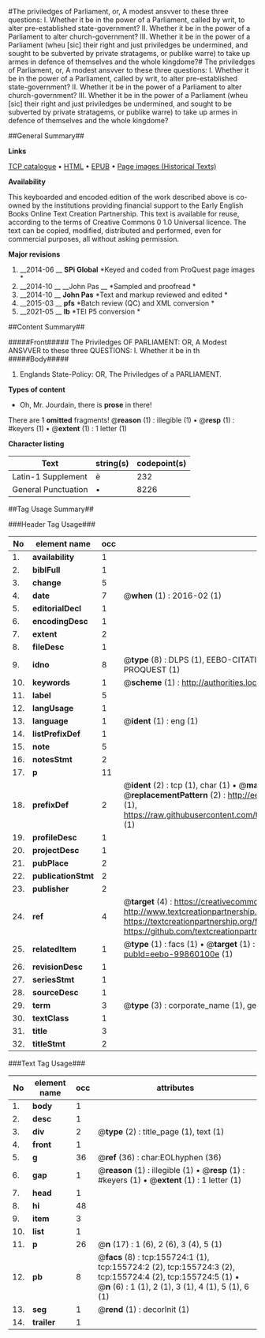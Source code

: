 #The priviledges of Parliament, or, A modest ansvver to these three questions: I. Whether it be in the power of a Parliament, called by writ, to alter pre-established state-government? II. Whether it be in the power of a Parliament to alter church-government? III. Whether it be in the power of a Parliament (wheu [sic] their right and just priviledges be undermined, and sought to be subverted by private stratagems, or publike warre) to take up armes in defence of themselves and the whole kingdome?#
The priviledges of Parliament, or, A modest ansvver to these three questions: I. Whether it be in the power of a Parliament, called by writ, to alter pre-established state-government? II. Whether it be in the power of a Parliament to alter church-government? III. Whether it be in the power of a Parliament (wheu [sic] their right and just priviledges be undermined, and sought to be subverted by private stratagems, or publike warre) to take up armes in defence of themselves and the whole kingdome?

##General Summary##

**Links**

[TCP catalogue](http://www.ota.ox.ac.uk/tcp/)  • 
[HTML](http://tei.it.ox.ac.uk/tcp/Texts-HTML/free/A91/A91037.html)  • 
[EPUB](http://tei.it.ox.ac.uk/tcp/Texts-EPUB/free/A91/A91037.epub) • 
[Page images (Historical Texts)](https://historicaltexts.jisc.ac.uk/eebo-99860100e)

**Availability**

This keyboarded and encoded edition of the work described above is co-owned by the
    institutions providing financial support to the Early English Books Online Text Creation
    Partnership. This text is available for reuse, according to the terms of  Creative Commons 0 1.0 Universal
    licence. The text can be copied, modified, distributed and performed, even for commercial
    purposes, all without asking permission.

**Major revisions**

1. __2014-06 __ __SPi Global__ *Keyed and coded from ProQuest page images *
1. __2014-10 __ __John Pas __ *Sampled and proofread *
1. __2014-10 __ __John Pas__ *Text and markup reviewed and edited *
1. __2015-03 __ __pfs__ *Batch review (QC) and XML conversion *
1. __2021-05 __ __lb__ *TEI P5 conversion *

##Content Summary##

#####Front#####
The Priviledges OF PARLIAMENT: OR, A Modest ANSVVER to these three QUESTIONS:
I. Whether it be in th
#####Body#####

1. Englands State-Policy: OR, The Priviledges of a PARLIAMENT.

**Types of content**

  * Oh, Mr. Jourdain, there is **prose** in there!

There are 1 **omitted** fragments! 
 @__reason__ (1) : illegible (1)  •  @__resp__ (1) : #keyers (1)  •  @__extent__ (1) : 1 letter (1)

**Character listing**


|Text|string(s)|codepoint(s)|
|---|---|---|
|Latin-1 Supplement|è|232|
|General Punctuation|•|8226|

##Tag Usage Summary##

###Header Tag Usage###

|No|element name|occ|attributes|
|---|---|---|---|
|1.|__availability__|1||
|2.|__biblFull__|1||
|3.|__change__|5||
|4.|__date__|7| @__when__ (1) : 2016-02 (1)|
|5.|__editorialDecl__|1||
|6.|__encodingDesc__|1||
|7.|__extent__|2||
|8.|__fileDesc__|1||
|9.|__idno__|8| @__type__ (8) : DLPS (1), EEBO-CITATION (1), VID (1), EEBO-PROQUEST (1), STC (3), PROQUEST (1)|
|10.|__keywords__|1| @__scheme__ (1) : http://authorities.loc.gov/ (1)|
|11.|__label__|5||
|12.|__langUsage__|1||
|13.|__language__|1| @__ident__ (1) : eng (1)|
|14.|__listPrefixDef__|1||
|15.|__note__|5||
|16.|__notesStmt__|2||
|17.|__p__|11||
|18.|__prefixDef__|2| @__ident__ (2) : tcp (1), char (1)  •  @__matchPattern__ (2) : ([0-9\-]+):([0-9IVX]+) (1), (.+) (1)  •  @__replacementPattern__ (2) : http://eebo.chadwyck.com/downloadtiff?vid=$1&page=$2 (1), https://raw.githubusercontent.com/textcreationpartnership/Texts/master/tcpchars.xml#$1 (1)|
|19.|__profileDesc__|1||
|20.|__projectDesc__|1||
|21.|__pubPlace__|2||
|22.|__publicationStmt__|2||
|23.|__publisher__|2||
|24.|__ref__|4| @__target__ (4) : https://creativecommons.org/publicdomain/zero/1.0/ (1), http://www.textcreationpartnership.org/docs/. (1), https://textcreationpartnership.org/faq/#faq05 (1), https://github.com/textcreationpartnership (1)|
|25.|__relatedItem__|1| @__type__ (1) : facs (1)  •  @__target__ (1) : https://data.historicaltexts.jisc.ac.uk/view?pubId=eebo-99860100e (1)|
|26.|__revisionDesc__|1||
|27.|__seriesStmt__|1||
|28.|__sourceDesc__|1||
|29.|__term__|3| @__type__ (3) : corporate_name (1), geographic_name (2)|
|30.|__textClass__|1||
|31.|__title__|3||
|32.|__titleStmt__|2||


###Text Tag Usage###

|No|element name|occ|attributes|
|---|---|---|---|
|1.|__body__|1||
|2.|__desc__|1||
|3.|__div__|2| @__type__ (2) : title_page (1), text (1)|
|4.|__front__|1||
|5.|__g__|36| @__ref__ (36) : char:EOLhyphen (36)|
|6.|__gap__|1| @__reason__ (1) : illegible (1)  •  @__resp__ (1) : #keyers (1)  •  @__extent__ (1) : 1 letter (1)|
|7.|__head__|1||
|8.|__hi__|48||
|9.|__item__|3||
|10.|__list__|1||
|11.|__p__|26| @__n__ (17) : 1 (6), 2 (6), 3 (4), 5 (1)|
|12.|__pb__|8| @__facs__ (8) : tcp:155724:1 (1), tcp:155724:2 (2), tcp:155724:3 (2), tcp:155724:4 (2), tcp:155724:5 (1)  •  @__n__ (6) : 1 (1), 2 (1), 3 (1), 4 (1), 5 (1), 6 (1)|
|13.|__seg__|1| @__rend__ (1) : decorInit (1)|
|14.|__trailer__|1||
